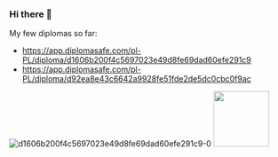 ### Hi there 👋

<!--
**przemek-procyk/przemek-procyk** is a ✨ _special_ ✨ repository because its `README.md` (this file) appears on your GitHub profile.

Here are some ideas to get you started:

- 🔭 I’m currently working on ...
- 🌱 I’m currently learning ...
- 👯 I’m looking to collaborate on ...
- 🤔 I’m looking for help with ...
- 💬 Ask me about ...
- 📫 How to reach me: ...
- 😄 Pronouns: ...
- ⚡ Fun fact: ...
-->
My few diplomas so far:
- https://app.diplomasafe.com/pl-PL/diploma/d1606b200f4c5697023e49d8fe69dad60efe291c9
- https://app.diplomasafe.com/pl-PL/diploma/d92ea8e43c6642a9928fe51fde2de5dc0cbc0f9ac

![d1606b200f4c5697023e49d8fe69dad60efe291c9-0](https://user-images.githubusercontent.com/90956337/169811482-bf92e62a-ff98-4d7a-9cc9-dd7cd9fc6d9c.png)
<img src="https://your-image-url.type](https://user-images.githubusercontent.com/90956337/169811482-bf92e62a-ff98-4d7a-9cc9-dd7cd9fc6d9c.png" width="100" height="100"/>
